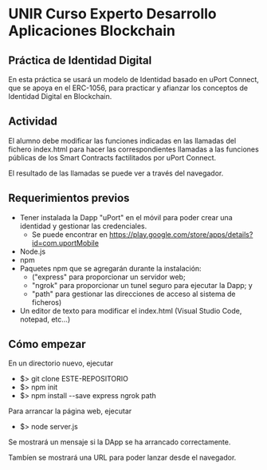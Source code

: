 # UNIR Curso Experto Desarrollo Aplicaciones Blockchain

## Práctica de Identidad Digital

En esta práctica se usará un modelo de Identidad basado en uPort Connect, que se apoya en el ERC-1056, para practicar y afianzar los conceptos de Identidad Digital en Blockchain.

## Actividad

El alumno debe modificar las funciones indicadas en las llamadas del fichero index.html para hacer las correspondientes llamadas a las funciones públicas de los Smart Contracts factilitados por uPort Connect.

El resultado de las llamadas se puede ver a través del navegador.

## Requerimientos previos

- Tener instalada la Dapp "uPort" en el móvil para poder crear una identidad y gestionar las credenciales.
  - Se puede encontrar en <https://play.google.com/store/apps/details?id=com.uportMobile>
- Node.js
- npm
- Paquetes npm que se agregarán durante la instalación:
  - ("express" para proporcionar un servidor web;
  - "ngrok" para proporcionar un tunel seguro para ejecutar la Dapp; y
  - "path" para gestionar las direcciones de acceso al sistema de ficheros)
- Un editor de texto para modificar el index.html (Visual Studio Code, notepad, etc...)

## Cómo empezar

En un directorio nuevo, ejecutar

- $> git clone ESTE-REPOSITORIO
- $> npm init
- $> npm install --save express ngrok path

Para arrancar la página web, ejecutar

- $> node server.js

Se mostrará un mensaje si la DApp se ha arrancado correctamente.

Tambíen se mostrará una URL para poder lanzar desde el navegador.
